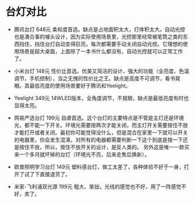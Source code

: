 # 台灯对比

- 腾讯台灯 648元
柔和度首选。缺点是占地面积太大，灯体积太大。自动光控也是凑合事的噱头设计，因为实际使用场景里，光控那里经常被笔筒之类的东西挡住，挡住台灯自动变得巨亮，每次都需要手动关闭自动光控。它理想的使用场景是超大桌面，上面除了一本书什么都没有，自动光控就可以正常工作了。

- 小米台灯 148元
性价比首选。优美又简洁的设计，强大的功能（全亮度、色温调节，手机控制），当之无愧的性价比之王。缺点是高度不可调节，看书晃眼。其最低亮度的使用场景要好于腾讯和Yeelight。

- Yeelight 349元
14WLED版本，全角度调节，不晃眼，缺点是最低亮度有时也显得太亮。

- 网易严选台灯 199元
自虐首选。这个台灯的主要特点是不管是主灯还是环境光，都不能一下开关。环境光需要按两次才能关闭，而主灯开关需要按住不放才能打开或者关闭。最初你可能觉得没什么，但是混合在家里一下就可以开关的电器里，你会发生混淆，对所有的电器都需要判断一下这个到底是按一下还是按住不放。所以，按住不放开关的设计，是反人类的。
另外这是唯一一款买来一个多月就坏掉的台灯（环境光不亮，后来走售后换新）。

- 欧普照明学习台灯 149元
塑料感台灯，做工太差了，各种体验不好于一身，打开了试了下直接退货了。

- 米家-飞利浦双光源 199元
粗大、笨拙，光线的感觉也不好，用了一阵感觉不好，卖了。

